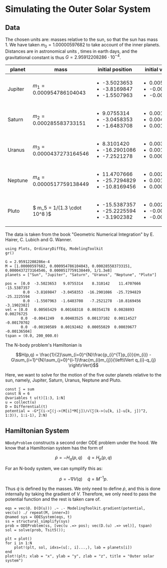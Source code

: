 # Simulating the Outer Solar System

## Data


The chosen units are: masses relative to the sun, so that the sun has mass $1$. We have taken $m_0 = 1.00000597682$ to take account of the inner planets. Distances are in astronomical units , times in earth days, and the gravitational constant is thus $G = 2.95912208286 \cdot 10^{-4}$.

| planet | mass | initial position | initial velocity |
| --- | --- | --- | --- |
| Jupiter | $m_1 = 0.000954786104043$ | <ul><li>-3.5023653</li><li>-3.8169847</li><li>-1.5507963</li></ul> | <ul><li>0.00565429</li><li>-0.00412490</li><li>-0.00190589</li></ul>
| Saturn | $m_2 = 0.000285583733151$ | <ul><li>9.0755314</li><li>-3.0458353</li><li>-1.6483708</li></ul> | <ul><li>0.00168318</li><li>0.00483525</li><li>0.00192462</li></ul>
| Uranus | $m_3 = 0.0000437273164546$ | <ul><li>8.3101420</li><li>-16.2901086</li><li>-7.2521278</li></ul> | <ul><li>0.00354178</li><li>0.00137102</li><li>0.00055029</li></ul>
| Neptune | $m_4 = 0.0000517759138449$ | <ul><li>11.4707666</li><li>-25.7294829</li><li>-10.8169456</li></ul> | <ul><li>0.00288930</li><li>0.00114527</li><li>0.00039677</li></ul>
| Pluto | $ m_5 = 1/(1.3 \cdot 10^8 )$ | <ul><li>-15.5387357</li><li>-25.2225594</li><li>-3.1902382</li></ul> | <ul><li>0.00276725</li><li>-0.00170702</li><li>-0.00136504</li></ul>

The data is taken from the book "Geometric Numerical Integration" by E. Hairer, C. Lubich and G. Wanner.

```@example outersolarsystem
using Plots, OrdinaryDiffEq, ModelingToolkit
gr()

G = 2.95912208286e-4
M = [1.00000597682, 0.000954786104043, 0.000285583733151, 0.0000437273164546, 0.0000517759138449, 1/1.3e8]
planets = ["Sun", "Jupiter", "Saturn", "Uranus", "Neptune", "Pluto"]

pos =  [0.0  -3.5023653   9.0755314    8.310142    11.4707666  -15.5387357
        0.0  -3.8169847  -3.0458353  -16.2901086  -25.7294829  -25.2225594
        0.0  -1.5507963  -1.6483708   -7.2521278  -10.8169456   -3.1902382]
vel = [0.0   0.00565429  0.00168318  0.00354178  0.0028893    0.00276725
       0.0  -0.0041249   0.00483525  0.00137102  0.00114527  -0.00170702
       0.0  -0.00190589  0.00192462  0.00055029  0.00039677  -0.00136504]
tspan = (0.0, 200_000.0)
```

The N-body problem's Hamiltonian is

$$H(p,q) = \frac{1}{2}\sum_{i=0}^{N}\frac{p_{i}^{T}p_{i}}{m_{i}} - G\sum_{i=1}^{N}\sum_{j=0}^{i-1}\frac{m_{i}m_{j}}{\left\lVert q_{i}-q_{j} \right\rVert}$$

Here, we want to solve for the motion of the five outer planets relative to the sun, namely, Jupiter, Saturn, Uranus, Neptune and Pluto.

```@example outersolarsystem
const ∑ = sum
const N = 6
@variables t u(t)[1:3, 1:N]
u = collect(u)
D = Differential(t)
potential = -G*∑(i->∑(j->(M[i]*M[j])/√(∑(k->(u[k, i]-u[k, j])^2, 1:3)), 1:i-1), 2:N)
```

## Hamiltonian System

`NBodyProblem` constructs a second order ODE problem under the hood. We know that a Hamiltonian system has the form of

$$\dot{p} = -H_{q}(p,q)\quad \dot{q}=H_{p}(p,q)$$

For an N-body system, we can symplify this as:

$$\dot{p} = -\nabla{V}(q)\quad \dot{q}=M^{-1}p.$$

Thus $\dot{q}$ is defined by the masses. We only need to define $\dot{p}$, and this is done internally by taking the gradient of $V$. Therefore, we only need to pass the potential function and the rest is taken care of.

```@example outersolarsystem
eqs = vec(@. D(D(u))) .~ .- ModelingToolkit.gradient(potential, vec(u)) ./ repeat(M, inner=3)
@named sys = ODESystem(eqs, t)
ss = structural_simplify(sys)
prob = ODEProblem(ss, [vec(u .=> pos); vec(D.(u) .=> vel)], tspan)
sol = solve(prob, Tsit5());
```

```@example outersolarsystem
plt = plot()
for i in 1:N
    plot!(plt, sol, idxs=(u[:, i]...,), lab = planets[i])
end
plot!(plt; xlab = "x", ylab = "y", zlab = "z", title = "Outer solar system")
```

